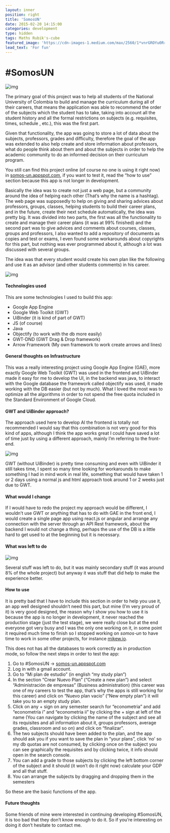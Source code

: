 ```yaml
---
layout: inner
position: right
title: 'SomosUN'
date: 2015-02-20 14:15:00
categories: development
type: hidden
tags: Maths Rubik's-cube
featured_image: 'https://cdn-images-1.medium.com/max/2560/1*vnrGROYu0RrR9evv5NfNZQ.png'
lead_text: 'For fun'
---
```


# #SomosUN



![img](https://cdn-images-1.medium.com/max/2560/1*vnrGROYu0RrR9evv5NfNZQ.png)

The primary goal of this project was to help all students of the National University of Colombia to build and manage the curriculum during all of their careers, that means the application was able to recommend the order of the subjects which the student has to take, taking into account all the student history and all the formal restrictions on subjects (e.g. requisites, times, schedule , etc.), this was the first part.

Given that functionality, the app was going to store a lot of data about the subjects, professors, grades and difficulty, therefore the goal of the app was extended to also help create and store information about professors, what do people think about them and about the subjects in order to help the academic community to do an informed decision on their curriculum program.

You still can find this project online (of course no one is using it right now) in [somos-un.appspot.com](http://somos-un.appspot.com/), if you want to test it, read the “how to use” section because this app is not longer in development.

Basically the idea was to create not just a web page, but a community around the idea of helping each other (That’s why the name is a hashtag). The web page was supposedly to help on giving and sharing advices about professors, groups, classes, helping students to build their career plans, and in the future, create their next schedule automatically, the idea was pretty big. It was divided into two parts, the first was all the functionality to create and manage their career plans (it was at 99% finished) and the second part was to give advices and comments about courses, classes, groups and professors, I also wanted to add a repository of documents as copies and test or exams, I even found some workarounds about copyrights for this part, but nothing was ever programmed about it, although a lot was discussed with several groups.

The idea was that every student would create his own plan like the following and use it as an advisor (and other students comments) in his career.



![img](https://cdn-images-1.medium.com/max/1200/1*516RTEsUzpnuKHyMN5OghA.png)

#### Technologies used

This are some technologies I used to build this app:

- Google App Engine
- Google Web Toolkit (GWT)
- UiBinder (it is kind of part of GWT)
- JS (of course)
- Java
- Objectify (to work with the db more easily)
- GWT-DND (GWT Drag & Drop framework)
- Arrow Framework (My own framework to work create arrows and lines)

#### General thoughts on Infrastructure

This was a really interesting project using Google App Engine (GAE), more exactly Google Web Toolkit (GWT) was used in the frontend and UiBinder made it easy for me to develop the UI, in the backend was java, to interact with the Google database the framework called objectify was used, it made working with the DB easier (but not by much). What I loved the most was to optimize all the algorithms in order to not spend the free quota included in the Standard Environment of Google Cloud.

#### GWT and UiBinder approach?

The approach used here to develop Al the frontend is totally not recommended I would say that this combination is not very good for this kind of apps, although I think the app works great I could have saved a lot of time just by using a different approach, mainly I’m referring to the front-end.



![img](https://cdn-images-1.medium.com/max/800/1*3brdPo5h2DCbpdon_P_tyw.png)

GWT (without UiBinder) is pretty time consuming and even with UiBinder it still takes time, I spent so many time looking for workarounds to make something I had in mind work in real life, something that would have taken 1 or 2 days using a normal js and html approach took around 1 or 2 weeks just due to GWT.

#### What would I change

If I would have to redo the project my approach would be different, I wouldn’t use GWT or anything that has to do with GAE in the front end, I would create a single page app using react.js or angular and arrange any connection with the server through an API Rest framework, about the backend I would not change a thing, perhaps the use of the DB is a little hard to get used to at the beginning but it is necessary.

#### What was left to do



![img](https://cdn-images-1.medium.com/max/1200/1*zkl9ehQYKba9JBdtZNHdfg.png)

Several stuff was left to do, but it was mainly secondary stuff (it was around 8% of the whole project) but anyway it was stuff that did help to make the experience better.

#### How to use

It is pretty bad that I have to include this section in order to help you use it, an app well designed shouldn’t need this part, but mine (I’m very proud of it) is very good designed, the reason why I show you how to use it is because the app is no longer in development, it never reached the production stage (just the test stage), we were really close but at the end everyone got very busy and I was the only one working on it, in some point it required much time to finish so I stopped working on *somos-un* to have time to work in some other projects, for instance [mikew.io](http://mikew.io/).

This does not has all the databases to work correctly as in production mode, so follow the next steps in order to test the app:

1. Go to #SomosUN -> [somos-un.appspot.com](http://somos-un.appspot.com/)
2. Log in with a gmail account.
3. Go to “Mi plan de estudio” (in english “my study plan”)
4. In the section “Crear Nuevo Plan” (“Create a new plan”) and select “Administración de empresas” (Business administration) (this career was one of my careers to test the app, that’s why the apps is still working for this career) and click on “Nuevo plan vacio” (“New empty plan”) it will take you to an empty study plan.
5. Click on any + sign on any semester search for “econometria” and add “econometría i” and “econometria ii” by clicking the + sign at left of the name (You can navigate by clicking the name of the subject and see all its requisites and all information about it, groups professors, average grades, classroom and so on) and click on “finalizar”.
6. The two subjects should have been added to the plan, and the app should ask you if you want to save the plan in “your plans”, click ‘no’ so my db quotas are not consumed, by clicking once on the subject you can see graphically the requisites and by clicking twice, it info should open in the search console.
7. You can add a grade to those subjects by clicking the left bottom corner of the subject and it should (it won’t do it right now) calculate your GDP and all that stuff.
8. You can arrange the subjects by dragging and dropping them in the semesters

So these are the basic functions of the app.

#### Future thoughts

Some friends of mine were interested in continuing developing #SomosUN, it is too bad that they don’t know enough to do it. So if you’re interesting on doing it don’t hesitate to contact me.